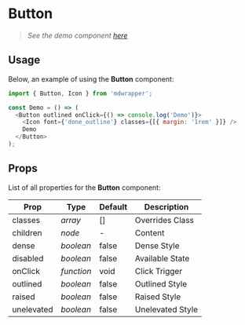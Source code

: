 # Button

> _See the demo component [here](./Button.jsx)_

## Usage

Below, an example of using the **Button** component:

```js
import { Button, Icon } from 'mdwrapper';

const Demo = () => (
  <Button outlined onClick={() => console.log('Demo')}>
    <Icon font={'done_outline'} classes={[{ margin: '1rem' }]} />
    Demo
  </Button>
);
```

## Props

List of all properties for the **Button** component:

| **Prop** | **Type** | **Default** | **Description** |
|--|--|--|--|
| classes | _array_ | [] | Overrides Class |
| children | _node_ | - | Content |
| dense | _boolean_ | false | Dense Style |
| disabled | _boolean_ | false | Available State |
| onClick | _function_ | void | Click Trigger |
| outlined | _boolean_ | false | Outlined Style |
| raised | _boolean_ | false | Raised Style |
| unelevated | _boolean_ | false | Unelevated Style |
